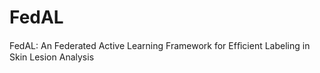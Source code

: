 # FedAL
FedAL: An Federated Active Learning Framework for Efﬁcient Labeling in Skin Lesion Analysis 
